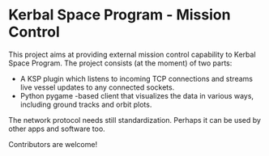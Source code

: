 Kerbal Space Program - Mission Control
==================

This project aims at providing external mission control capability to Kerbal Space Program.
The project consists (at the moment) of two parts: 
* A KSP plugin which listens to incoming TCP connections and streams live vessel updates to any connected sockets.
* Python pygame -based client that visualizes the data in various ways, including ground tracks and orbit plots.

The network protocol needs still standardization. Perhaps it can be used by other apps and software too.

Contributors are welcome!

